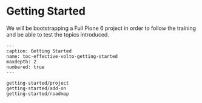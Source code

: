 # Getting Started

We will be bootstrapping a Full Plone 6 project in order to follow the training and be able to test the topics introduced.


```{toctree}
---
caption: Getting Started
name: toc-effective-volto-getting-started
maxdepth: 2
numbered: true
---

getting-started/project
getting-started/add-on
getting-started/roadmap
```

